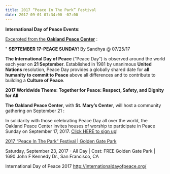 ```yaml
---
title: 2017 “Peace In The Park” Festival
date: 2017-09-01 07:34:00 -07:00
---
```


**International Day of Peace Events**:

[Excerpted from the **Oakland Peace Center**](http://oaklandpeacecenter.org/news/september-17-peace-sunday) :

"  **SEPTEMBER 17–PEACE SUNDAY**!
By Sandhya @ 07/25/17 

**The International Day of Peace** (“Peace Day”) is observed around the world each year on **21 September**. Established in 1981 by unanimous **United Nations** resolution, Peace Day provides a globally shared date for **all humanity to commit to Peace** above all differences and to contribute to building a **Culture of Peace**.

**2017 Worldwide Theme**: **Together for Peace: Respect, Safety, and Dignity for All**

**The Oakland Peace Center**, with **St. Mary’s Center**, will host a community gathering on September 21 :

In solidarity with those celebrating Peace Day all over the world, the Oakland Peace Center invites houses of worship to participate in Peace Sunday on September 17, 2017. [Click HERE to sign up](https://docs.google.com/forms/d/e/1FAIpQLSf5eiHIQUltuu9BHvgIZZWFq7lhsysQnELnvL3lrH7hzzS4Ew/viewform)!


[2017 “Peace In The Park” Festival | Golden Gate Park](http://sf.funcheap.com/peace-park-festival-golden-gate-park/) 
 
Saturday, September 23, 2017 - All Day | Cost: FREE	
Golden Gate Park | 1690 John F Kennedy Dr., San Francisco, CA



International Day of Peace 2017
http://internationaldayofpeace.org/

